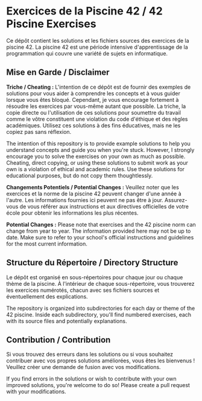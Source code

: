 # Exercices de la Piscine 42 / 42 Piscine Exercises

Ce dépôt contient les solutions et les fichiers sources des exercices de la piscine 42. La piscine 42 est une période intensive d'apprentissage de la programmation qui couvre une variété de sujets en informatique.

## Mise en Garde / Disclaimer

**Triche / Cheating :** L'intention de ce dépôt est de fournir des exemples de solutions pour vous aider à comprendre les concepts et à vous guider lorsque vous êtes bloqué. Cependant, je vous encourage fortement à résoudre les exercices par vous-même autant que possible. La triche, la copie directe ou l'utilisation de ces solutions pour soumettre du travail comme le vôtre constituent une violation du code d'éthique et des règles académiques. Utilisez ces solutions à des fins éducatives, mais ne les copiez pas sans réflexion.
  
The intention of this repository is to provide example solutions to help you understand concepts and guide you when you're stuck. However, I strongly encourage you to solve the exercises on your own as much as possible. Cheating, direct copying, or using these solutions to submit work as your own is a violation of ethical and academic rules. Use these solutions for educational purposes, but do not copy them thoughtlessly.

**Changements Potentiels / Potential Changes :** Veuillez noter que les exercices et la norme de la piscine 42 peuvent changer d'une année à l'autre. Les informations fournies ici peuvent ne pas être à jour. Assurez-vous de vous référer aux instructions et aux directives officielles de votre école pour obtenir les informations les plus récentes.

**Potential Changes :** Please note that exercises and the 42 piscine norm can change from year to year. The information provided here may not be up to date. Make sure to refer to your school's official instructions and guidelines for the most current information.

## Structure du Répertoire / Directory Structure

Le dépôt est organisé en sous-répertoires pour chaque jour ou chaque thème de la piscine. À l'intérieur de chaque sous-répertoire, vous trouverez les exercices numérotés, chacun avec ses fichiers sources et éventuellement des explications.

The repository is organized into subdirectories for each day or theme of the 42 piscine. Inside each subdirectory, you'll find numbered exercises, each with its source files and potentially explanations.

## Contribution / Contribution

Si vous trouvez des erreurs dans les solutions ou si vous souhaitez contribuer avec vos propres solutions améliorées, vous êtes les bienvenus ! Veuillez créer une demande de fusion avec vos modifications.

If you find errors in the solutions or wish to contribute with your own improved solutions, you're welcome to do so! Please create a pull request with your modifications.
